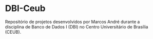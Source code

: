 # DBI-Ceub
Repositório de projetos desenvolvidos por Marcos André durante a disciplina de Banco de Dados I (DBI) no Centro Universitário de Brasília (CEUB).
